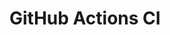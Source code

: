 # GitHub Actions CI






















































































































































































































































































































































































